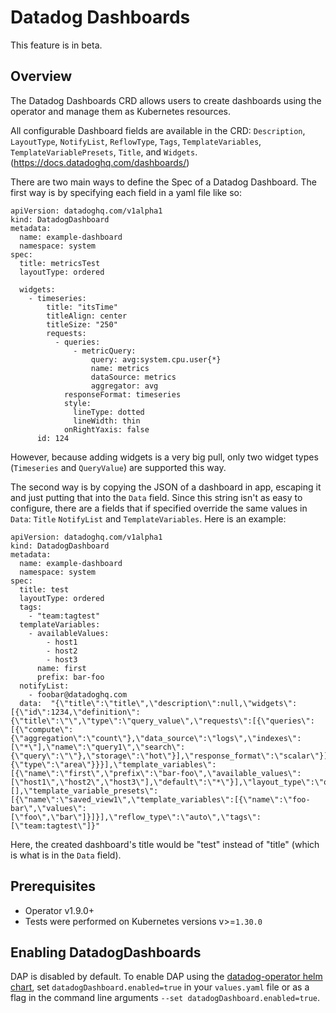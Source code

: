 # Datadog Dashboards
This feature is in beta.

## Overview
The Datadog Dashboards CRD allows users to create dashboards using the operator and manage them as Kubernetes resources. 

All configurable Dashboard fields are available in the CRD: `Description`, `LayoutType`, `NotifyList`, `ReflowType`, `Tags`, `TemplateVariables`, `TemplateVariablePresets`, `Title`, and `Widgets`. (https://docs.datadoghq.com/dashboards/)

There are two main ways to define the Spec of a Datadog Dashboard. The first way is by specifying each field in a yaml file like so:
```
apiVersion: datadoghq.com/v1alpha1
kind: DatadogDashboard
metadata:
  name: example-dashboard
  namespace: system 
spec:
  title: metricsTest
  layoutType: ordered

  widgets:
    - timeseries:
        title: "itsTime"
        titleAlign: center
        titleSize: "250"
        requests: 
          - queries:
              - metricQuery: 
                  query: avg:system.cpu.user{*}
                  name: metrics
                  dataSource: metrics
                  aggregator: avg
            responseFormat: timeseries
            style:
              lineType: dotted
              lineWidth: thin
            onRightYaxis: false
      id: 124
```
However, because adding widgets is a very big pull, only two widget types (`Timeseries` and `QueryValue`) are supported this way.

The second way is by copying the JSON of a dashboard in app, escaping it and just putting that into the `Data` field. Since this string isn't as easy to configure, there
are a fields that if specified override the same values in `Data`: `Title` `NotifyList` and `TemplateVariables`. Here is an example:
```
apiVersion: datadoghq.com/v1alpha1
kind: DatadogDashboard
metadata:
  name: example-dashboard
  namespace: system
spec:
  title: test
  layoutType: ordered
  tags:
    - "team:tagtest"
  templateVariables:
    - availableValues: 
        - host1
        - host2
        - host3
      name: first
      prefix: bar-foo
  notifyList:
    - foobar@datadoghq.com
  data:  "{\"title\":\"title\",\"description\":null,\"widgets\":[{\"id\":1234,\"definition\":{\"title\":\"\",\"type\":\"query_value\",\"requests\":[{\"queries\":[{\"compute\":{\"aggregation\":\"count\"},\"data_source\":\"logs\",\"indexes\":[\"*\"],\"name\":\"query1\",\"search\":{\"query\":\"\"},\"storage\":\"hot\"}],\"response_format\":\"scalar\"}],\"autoscale\":true,\"precision\":2,\"timeseries_background\":{\"type\":\"area\"}}}],\"template_variables\":[{\"name\":\"first\",\"prefix\":\"bar-foo\",\"available_values\":[\"host1\",\"host2\",\"host3\"],\"default\":\"*\"}],\"layout_type\":\"ordered\",\"notify_list\":[],\"template_variable_presets\":[{\"name\":\"saved_view1\",\"template_variables\":[{\"name\":\"foo-bar\",\"values\":[\"foo\",\"bar\"]}]}],\"reflow_type\":\"auto\",\"tags\":[\"team:tagtest\"]}"
```
Here, the created dashboard's title would be "test" instead of "title" (which is what is in the `Data` field).


## Prerequisites
* Operator v1.9.0+
* Tests were performed on Kubernetes versions v>=`1.30.0`

## Enabling DatadogDashboards

DAP is disabled by default. To enable DAP using the [datadog-operator helm chart](https://github.com/DataDog/helm-charts/tree/main/charts/datadog-operator), set `datadogDashboard.enabled=true` in your `values.yaml` file or as a flag in the command line arguments `--set datadogDashboard.enabled=true`.









